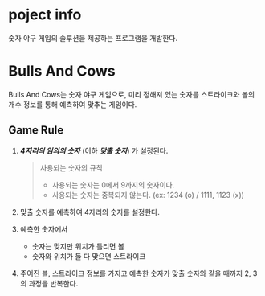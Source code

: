 # poject info
숫자 야구 게임의 솔루션을 제공하는 프로그램을 개발한다.

# Bulls And Cows
Bulls And Cows는 숫자 야구 게임으로, 미리 정해져 있는 숫자를 스트라이크와 볼의 개수 정보를 통해 예측하여 맞추는 게임이다.

## Game Rule
1. __*4자리의 임의의 숫자*__ (이하 __*맞출 숫자*__) 가 설정된다.

   > 사용되는 숫자의 규칙 
   > + 사용되는 숫자는 0에서 9까지의 숫자이다.
   > + 사용되는 숫자는 중복되지 않는다. (ex: 1234 (o) / 1111, 1123 (x))
2. 맞출 숫자를 예측하여 4자리의 숫자를 설정한다.
3. 예측한 숫자에서
   + 숫자는 맞지만 위치가 틀리면 볼
   + 숫자와 위치가 둘 다 맞으면 스트라이크
4. 주어진 볼, 스트라이크 정보를 가지고 예측한 숫자가 맞출 숫자와 같을 때까지 2, 3의 과정을 반복한다.

